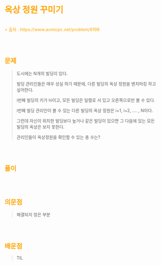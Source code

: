 <br/><Br>

<span style = "color:orange">

# 옥상 정원 꾸미기</span>
<br>
> 출처 : https://www.acmicpc.net/problem/6198

<br/><br>

## 문제

> 도시에는 N개의 빌딩이 있다.
>
> 빌딩 관리인들은 매우 성실 하기 때문에, 다른 빌딩의 옥상 정원을 벤치마킹 하고 싶어한다.
>
> i번째 빌딩의 키가 hi이고, 모든 빌딩은 일렬로 서 있고 오른쪽으로만 볼 수 있다.
>
> i번째 빌딩 관리인이 볼 수 있는 다른 빌딩의 옥상 정원은 i+1, i+2, .... , N이다.
>
> 그런데 자신이 위치한 빌딩보다 높거나 같은 빌딩이 있으면 그 다음에 있는 모든 빌딩의 옥상은 보지 못한다.
>
> 관리인들이 옥상정원을 확인할 수 있는 총 수는?

<br/><br>

## 풀이

<br/><br>


## 의문점
> 해결되지 않은 부분


<br/><br>


## 배운점
> TIL

